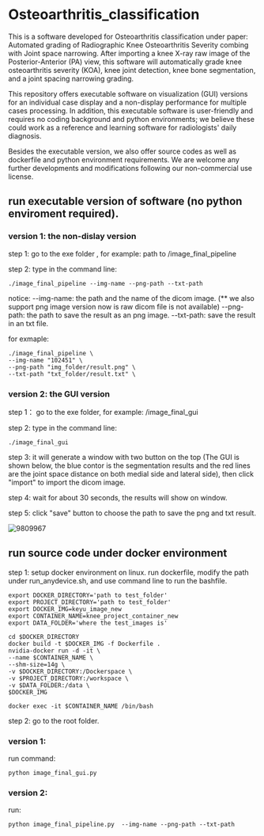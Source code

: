 # Osteoarthritis_classification

This is a software developed for Osteoarthritis classification under paper: Automated grading of Radiographic Knee Osteoarthritis Severity combing with Joint space narrowing. After importing a knee X-ray raw image of the Posterior-Anterior (PA) view, this software will automatically grade knee osteoarthritis severity (KOA), knee joint detection, knee bone segmentation, and a joint spacing narrowing grading.

This repository offers executable software on visualization (GUI) versions for an individual case display and a non-display performance for multiple cases processing. In addition, this executable software is user-friendly and requires no coding background and python environments; we believe these could work as a reference and learning software for radiologists' daily diagnosis.

Besides the executable version, we also offer source codes as well as dockerfile and python environment requirements. We are welcome any further developments and modifications following our non-commercial use license.
 

## run executable version of software (no python enviroment required).

### version 1: the non-dislay version
 step 1: go to the exe folder , for example: path to /image_final_pipeline
 
 step 2: type in the command line:
 ```
./image_final_pipeline --img-name --png-path --txt-path
```

notice:
--img-name: the path and the name of the dicom image. (** we also support png image version now is raw dicom file is not available)
--png-path: the path to save the result as an png image.
--txt-path: save the result in an txt file.

for exmaple:
```
./image_final_pipeline \
--img-name "102451" \
--png-path "img_folder/result.png" \
--txt-path "txt_folder/result.txt" \
```
### version 2: the GUI version
step 1： go to the exe folder, for example: /image_final_gui

step 2: type in the command line:
```
./image_final_gui
```

step 3: it will generate a window with two button on the top (The GUI is shown below, the blue contor is the segmentation results and the red lines are the joint space distance on both medial side and lateral side), then click "import" to import the dicom image.

step 4: wait for about 30 seconds, the results will show on window. 

step 5: click "save" button to choose the path to save the png and txt result. 

![9809967](https://user-images.githubusercontent.com/39239103/153900897-ad8e4ec2-f794-4674-a512-50436b383fc4.png)


## run source code under docker environment 
 step 1: setup docker environment on linux.
  run dockerfile, modify the path under run_anydevice.sh, and use command line to run the bashfile.
 ```
 export DOCKER_DIRECTORY='path to test_folder'
export PROJECT_DIRECTORY='path to test_folder'
export DOCKER_IMG=keyu_image_new
export CONTAINER_NAME=knee_project_container_new
export DATA_FOLDER='where the test_images is'

cd $DOCKER_DIRECTORY 
docker build -t $DOCKER_IMG -f Dockerfile .
nvidia-docker run -d -it \
--name $CONTAINER_NAME \
--shm-size=14g \
-v $DOCKER_DIRECTORY:/Dockerspace \
-v $PROJECT_DIRECTORY:/workspace \
-v $DATA_FOLDER:/data \
$DOCKER_IMG

docker exec -it $CONTAINER_NAME /bin/bash
 ```
 step 2: go to the root folder.
### version 1: 
run command: 
```
python image_final_gui.py 
```
### version 2:
run: 
```
python image_final_pipeline.py  --img-name --png-path --txt-path
```

